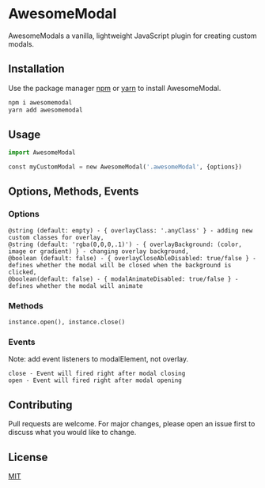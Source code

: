 # AwesomeModal

AwesomeModals a vanilla, lightweight JavaScript plugin for creating custom modals.

## Installation

Use the package manager [npm](https://www.npmjs.com/) or [yarn](https://yarnpkg.com/) to install AwesomeModal.

```bash
npm i awesomemodal
yarn add awesomemodal
```

## Usage

```python
import AwesomeModal

const myCustomModal = new AwesomeModal('.awesomeModal', {options})
```
## Options, Methods, Events
### Options
```
@string (default: empty) - { overlayClass: '.anyClass' } - adding new custom classes for overlay,
@string (default: 'rgba(0,0,0,.1)') - { overlayBackground: (color, image or gradient) } - changing overlay background,
@boolean (default: false) - { overlayCloseAbleDisabled: true/false } - defines whether the modal will be closed when the background is clicked,
@boolean(default: false) - { modalAnimateDisabled: true/false } - defines whether the modal will animate
 ```
### Methods
```
instance.open(), instance.close()
```
### Events
Note: add event listeners to modalElement, not overlay.
```
close - Event will fired right after modal closing
open - Event will fired right after modal opening
```

## Contributing
Pull requests are welcome. For major changes, please open an issue first to discuss what you would like to change.

## License
[MIT](https://choosealicense.com/licenses/mit/)
